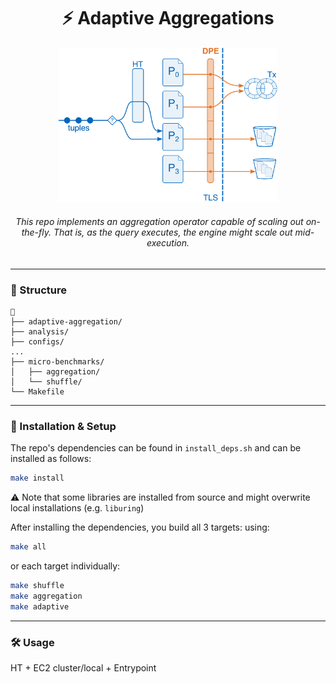 <div align="center">
<h1> ⚡ Adaptive Aggregations </h1>

<img src="dpe.png" alt="" width="350"/>

<h6>
This repo implements an aggregation operator capable of scaling out <i>on-the-fly</i>.
That is, as the query executes, the engine might scale out <i>mid-execution</i>.
</h6>
</div>

---

### 📁 Structure

```
📂
├── adaptive-aggregation/
├── analysis/
├── configs/
...
├── micro-benchmarks/
│   ├── aggregation/
│   └── shuffle/
└── Makefile
```

---

### 🔧 Installation & Setup

The repo's dependencies can be found in <code>install_deps.sh</code> and can be installed as follows: 
```bash
make install
```

⚠️ Note that some libraries are installed from source and might overwrite local installations (e.g. <code>liburing</code>)

After installing the dependencies, you build all 3 targets:
using:
```bash
make all
```
or each target individually:
```bash
make shuffle
make aggregation
make adaptive
```

---

### 🛠️ Usage
HT + EC2 cluster/local + Entrypoint
```
```

